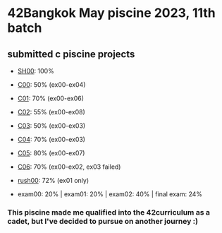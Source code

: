 # 42Bangkok May piscine 2023, 11th batch
## submitted c piscine projects
- [SH00](https://github.com/mudmemeshiba/42bangkok_piscine_mm/tree/main/sh00): 100%

- [C00](https://github.com/mudmemeshiba/42bangkok_piscine_mm/tree/main/c00): 50% (ex00-ex04)

- [C01](https://github.com/mudmemeshiba/42bangkok_piscine_mm/tree/main/c01): 70% (ex00-ex06)

- [C02](https://github.com/mudmemeshiba/42bangkok_piscine_mm/tree/main/c02): 55% (ex00-ex08)

- [C03](https://github.com/mudmemeshiba/42bangkok_piscine_mm/tree/main/c03): 50% (ex00-ex03)

- [C04](https://github.com/mudmemeshiba/42bangkok_piscine_mm/tree/main/c04): 70% (ex00-ex03)

- [C05](https://github.com/mudmemeshiba/42bangkok_piscine_mm/tree/main/c05): 80% (ex00-ex07)

- [C06](https://github.com/mudmemeshiba/42bangkok_piscine_mm/tree/main/c06): 70% (ex00-ex02, ex03 failed)

- [rush00](https://github.com/mudmemeshiba/42bangkok_piscine_mm/tree/main/rush00/ex00): 72% (ex01 only)

- exam00: 20% | exam01: 20% | exam02: 40% | final exam: 24%

### This piscine made me qualified into the 42curriculum as a cadet, but I've decided to pursue on another journey :)
